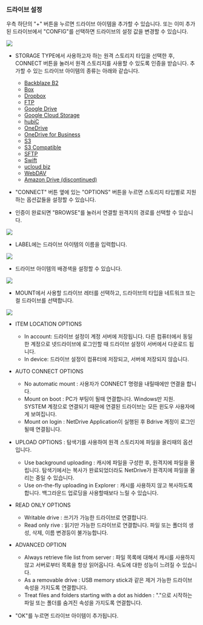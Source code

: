 ### 드라이브 설정

우측 하단의 "+" 버튼을 누르면 드라이브 아이템을 추가할 수 있습니다. 또는 이미 추가된 드라이브에서 "CONFIG"를 선택하면 드라이브의 설정 값을 변경할 수 있습니다.

<img class="markdown" src="https://doc.bdrive.com/images/add_configure_drive_1.jpg">

- STORAGE TYPE에서 사용하고자 하는 원격 스토리지 타입을 선택한 후, CONNECT 버튼을 눌러서 원격 스토리지를 사용할 수 있도록 인증을 받습니다.
  추가할 수 있는 드라이브 아이템의 종류는 아래와 같습니다.

  - [Backblaze B2](/support/?type=documents&path=netdrive_manual/add-configure-drive&page=backblaze-b2-config)
  - [Box](/support/?type=documents&path=netdrive_manual/add-configure-drive&page=box-config)
  - [Dropbox](/support/?type=documents&path=netdrive_manual/add-configure-drive&page=dropbox-config)
  - [FTP](/support/?type=documents&path=netdrive_manual/add-configure-drive&page=ftp-config)
  - [Google Drive](/support/?type=documents&path=netdrive_manual/add-configure-drive&page=google-drive-config)
  - [Google Cloud Storage](/support/?type=documents&path=netdrive_manual/add-configure-drive&page=google-cloud-storage-config)
  - [hubiC](/support/?type=documents&path=netdrive_manual/add-configure-drive&page=hubic-config)
  - [OneDrive](/support/?type=documents&path=netdrive_manual/add-configure-drive&page=onedrive-config)
  - [OneDrive for Business](/support/?type=documents&path=netdrive_manual/add-configure-drive&page=onedrive-for-business-config)
  - [S3](/support/?type=documents&path=netdrive_manual/add-configure-drive&page=s3-config)
  - [S3 Compatible](/support/?type=documents&path=netdrive_manual/add-configure-drive&page=s3-comp-config)
  - [SFTP](/support/?type=documents&path=netdrive_manual/add-configure-drive&page=sftp-config)
  - [Swift](/support/?type=documents&path=netdrive_manual/add-configure-drive&page=swift-config)
  - [ucloud biz](/support/?type=documents&path=netdrive_manual/add-configure-drive&page=ucloud-biz-config)
  - [WebDAV](/support/?type=documents&path=netdrive_manual/add-configure-drive&page=webdav-config)
  - [Amazon Drive (discontinued)](/support/?type=documents&path=netdrive_manual/add-configure-drive&page=amazon-drive-config)

- "CONNECT" 버튼 옆에 있는 "OPTIONS" 버튼을 누르면 스토리지 타입별로 지원하는 옵션값들을 설정할 수 있습니다.

- 인증이 완료되면 "BROWSE"를 눌러서 연결할 원격지의 경로를 선택할 수 있습니다.

<img class="markdown" src="https://doc.bdrive.com/images/add_configure_drive_2.jpg">

- LABEL에는 드라이브 아이템의 이름을 입력합니다.

<img class="markdown" src="https://doc.bdrive.com/images/add_configure_drive_3.jpg">

- 드라이브 아이템의 배경색을 설정할 수 있습니다.

<img class="markdown" src="https://doc.bdrive.com/images/add_configure_drive_4.png">

- MOUNT에서 사용할 드라이브 레터를 선택하고, 드라이브의 타입을 네트워크 또는 컬 드라이브를 선택합니다.

<img class="markdown" src="https://doc.bdrive.com/images/add_configure_drive_5.jpg">

- ITEM LOCATION OPTIONS

  - In account: 드라이브 설정이 계정 서버에 저장됩니다. 다른 컴퓨터에서 동일한 계정으로 넷드라이브에 로그인할 때 드라이브 설정이 서버에서 다운로드 됩니다.
  - In device: 드라이브 설정이 컴퓨터에 저장되고, 서버에 저장되지 않습니다.

- AUTO CONNECT OPTIONS

  - No automatic mount : 사용자가 CONNECT 명령을 내릴때에만 연결을 합니다.
  - Mount on boot : PC가 부팅이 될때 연결합니다. Windows만 지원. SYSTEM 계정으로 연결되기 때문에 연결된 드라이브는 모든 윈도우 사용자에게 보여집니다.
  - Mount on login : NetDrive Application이 실행된 후 Bdrive 계정이 로그인 될때 연결됩니다.

- UPLOAD OPTIONS : 탐색기를 사용하여 원격 스토리지에 파일을 올리때의 옵션입니다.

  - Use background uploading : 캐시에 파일을 구성한 후, 원격지에 파일을 올립니다. 탐색기에서는 복사가 완료되었더라도 NetDrive가 원격지에 파일을 올리는 중일 수 있습니다.
  - Use on-the-fly uploading in Explorer : 캐시를 사용하지 않고 복사하도록 합니다. 백그라운드 업로딩을 사용할때보다 느릴 수 있습니다.

- READ ONLY OPTIONS

  - Writable drive : 쓰기가 가능한 드라이브로 연결합니다.
  - Read only rive : 읽기만 가능한 드라이브로 연결합니다. 파일 또는 폴더의 생성, 삭제, 이름 변경등이 불가능합니다.

- ADVANCED OPTION

  - Always retrieve file list from server : 파일 목록에 대해서 캐시를 사용하지 않고 서버로부터 목록을 항상 읽어옵니다. 속도에 대한 성능이 느려질 수 있습니다.
  - As a removable drive : USB memory stick과 같은 제거 가능한 드라이브 속성을 가지도록 연결합니다.
  - Treat files and folders starting with a dot as hidden : "."으로 시작하는 파일 또는 폴더를 숨겨진 속성을 가지도록 연결합니다.

- "OK"를 누르면 드라이브 아이템이 추가됩니다.
